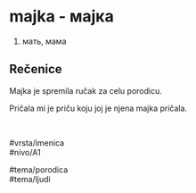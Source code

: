 # majka - мајка

1. мать, мама

## Rečenice

Majka je spremila ručak za celu porodicu.  

Pričala mi je priču koju joj je njena majka pričala.

<br>

#vrsta/imenica  
#nivo/A1  

#tema/porodica  
#tema/ljudi  